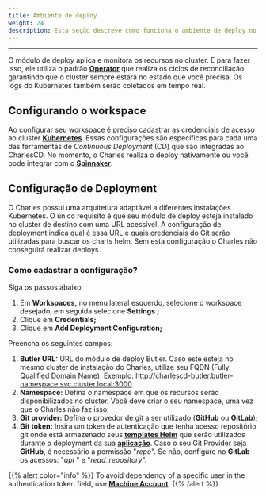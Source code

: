 ```yaml
---
title: Ambiente de deploy
weight: 24
description: Esta seção descreve como funciona o ambiente de deploy no Charles.
---
```


---
 
 O módulo de deploy aplica e monitora os recursos no cluster. E para fazer isso, ele utiliza o padrão [**Operator**](https://kubernetes.io/docs/concepts/extend-kubernetes/operator) que realiza os ciclos de reconciliação garantindo que o cluster sempre estará no estado que você precisa. Os logs do Kubernetes também serão coletados em tempo real.

 ## **Configurando o workspace**
Ao configurar seu workspace é preciso cadastrar as credenciais de acesso ao cluster [**Kubernetes**](https://kubernetes.io/). Essas configurações são específicas para cada uma das ferramentas de _Continuous Deployment_ \(CD\) que são integradas ao CharlesCD. No momento, o Charles realiza o deploy nativamente ou você pode integrar com o [**Spinnaker**](https://www.spinnaker.io/). 

## **Configuração de Deployment**

O Charles possui uma arquitetura adaptável a diferentes instalações Kubernetes. O único requisito é que seu módulo de deploy esteja instalado no cluster de destino com uma URL acessível. A configuração de deployment indica qual é essa URL e quais credenciais do Git serão utilizadas para buscar os charts helm. Sem esta configuração o Charles não conseguirá realizar deploys.

### **Como cadastrar a configuração?**

Siga os passos abaixo:

1. Em **Workspaces,** no menu lateral esquerdo, selecione o workspace desejado, em seguida selecione **Settings ;**
2. Clique em **Credentials;**
3. Clique em **Add Deployment Configuration;**

Preencha os seguintes campos:

1. **Butler URL:** URL do módulo de deploy Butler. Caso este esteja no mesmo cluster de instalação do Charles, utilize seu FQDN \(Fully Qualified Domain Name\). Exemplo: http://charlescd-butler.butler-namespace.svc.cluster.local:3000.
2. **Namespace:** Defina o namespace em que os recursos serão disponibilizados no cluster. Você deve criar o seu namespace, uma vez que o Charles não faz isso;
3. **Git provider:** Defina o provedor de git a ser utilizado \(**GitHub** ou **GitLab**\);
4. **Git token:** Insira um token de autenticação que tenha acesso repositório git onde está armazenado seus [**templates Helm**](/pt/primeiros-passos/criando-seu-primeiro-módulo/configurando-o-chart-template/) que serão utilizados durante o deployment da sua [**aplicação**](/pt/primeiros-passos/criando-seu-primeiro-módulo/visao-geral/). Caso o seu Git Provider seja **GitHub**, é necessário a permissão "_repo_". Se não, configure no **GitLab** os acessos: "_api_ " e "_read\_repository_". 

{{% alert color="info" %}}
To avoid dependency of a specific user in the authentication token field, use [**Machine Account**](https://docs.github.com/en/developers/overview/managing-deploy-keys#machine-users). 
{{% /alert %}}

